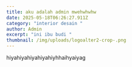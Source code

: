 ```yaml
---
title: aku adalah admin mwehwhwhw
date: 2025-05-18T06:26:27.911Z
category: "interior desain "
author: Admin
excerpt: "ini ibu budi "
thumbnail: /img/uploads/logoalter2-crop-.png
---
```

h﻿iyahiyahiyahiyahiyhhaihyaiyag